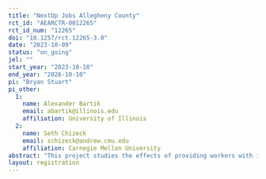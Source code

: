 ```yaml
---
title: "NextUp Jobs Allegheny County"
rct_id: "AEARCTR-0012265"
rct_id_num: "12265"
doi: "10.1257/rct.12265-3.0"
date: "2023-10-09"
status: "on_going"
jel: ""
start_year: "2023-10-10"
end_year: "2026-10-10"
pi: "Bryan Stuart"
pi_other:
  1:
    name: Alexander Bartik
    email: abartik@illinois.edu
    affiliation: University of Illinois
  2:
    name: Seth Chizeck
    email: schizeck@andrew.cmu.edu
    affiliation: Carnegie Mellon University
abstract: "This project studies the effects of providing workers with information on relatively attractive occupations conditional on their past labor market experience, education, and preferences, as well as job search nudges. "
layout: registration
---
```


